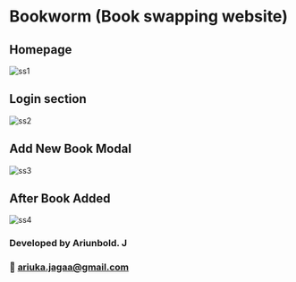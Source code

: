 # Bookworm (Book swapping website)

## Homepage
![ss1](https://user-images.githubusercontent.com/28706051/42904490-d7a6726a-8b07-11e8-8b50-7c6088f4d99c.PNG)

## Login section
![ss2](https://user-images.githubusercontent.com/28706051/42904491-d7e88eac-8b07-11e8-995a-46eec8611920.PNG)

## Add New Book Modal
![ss3](https://user-images.githubusercontent.com/28706051/42904492-d82a89e2-8b07-11e8-93a6-e0d8e3e3d298.PNG)

## After Book Added
![ss4](https://user-images.githubusercontent.com/28706051/42904494-d8a58390-8b07-11e8-9683-feab3bebdfe2.PNG)

### Developed by Ariunbold. J
### :email: ariuka.jagaa@gmail.com






